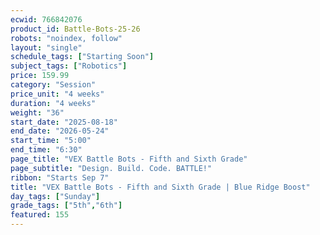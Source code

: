 ```yaml
---
ecwid: 766842076
product_id: Battle-Bots-25-26
robots: "noindex, follow"
layout: "single"
schedule_tags: ["Starting Soon"]
subject_tags: ["Robotics"]
price: 159.99
category: "Session"
price_unit: "4 weeks"
duration: "4 weeks"
weight: "36"
start_date: "2025-08-18"
end_date: "2026-05-24"
start_time: "5:00"
end_time: "6:30"
page_title: "VEX Battle Bots - Fifth and Sixth Grade"
page_subtitle: "Design. Build. Code. BATTLE!"
ribbon: "Starts Sep 7"
title: "VEX Battle Bots - Fifth and Sixth Grade | Blue Ridge Boost"
day_tags: ["Sunday"]
grade_tags: ["5th","6th"]
featured: 155
---
```

